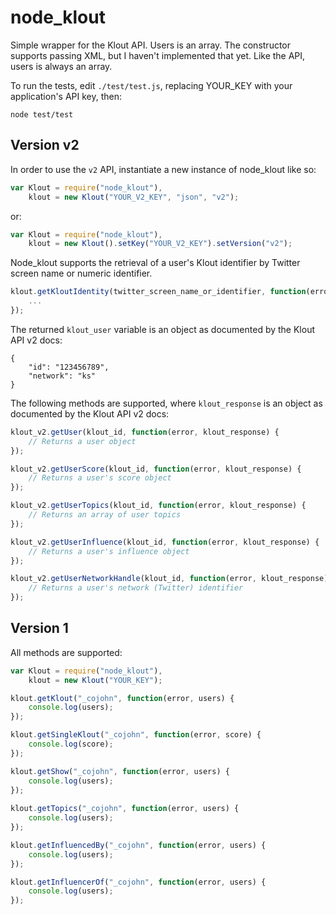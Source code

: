 # node_klout

Simple wrapper for the Klout API. Users is an array. The constructor supports passing XML, but I haven't implemented that yet. Like the API, users is always an array.

To run the tests, edit `./test/test.js`, replacing YOUR_KEY with your application's API key, then:

```
node test/test
```

## Version v2

In order to use the `v2` API, instantiate a new instance of node_klout like so:

```javascript
var Klout = require("node_klout"),
	klout = new Klout("YOUR_V2_KEY", "json", "v2");
```

or:

```javascript
var Klout = require("node_klout"),
	klout = new Klout().setKey("YOUR_V2_KEY").setVersion("v2");
```

Node_klout supports the retrieval of a user's Klout identifier by Twitter screen name or numeric identifier.

```javascript
klout.getKloutIdentity(twitter_screen_name_or_identifier, function(error, klout_user) {
	...
});
```

The returned `klout_user` variable is an object as documented by the Klout API v2 docs:

```
{
	"id": "123456789",
	"network": "ks"
}
```

The following methods are supported, where `klout_response` is an object as documented by the Klout API v2 docs:

```javascript
klout_v2.getUser(klout_id, function(error, klout_response) {
	// Returns a user object
});

klout_v2.getUserScore(klout_id, function(error, klout_response) {
	// Returns a user's score object
});	

klout_v2.getUserTopics(klout_id, function(error, klout_response) {
	// Returns an array of user topics
});	

klout_v2.getUserInfluence(klout_id, function(error, klout_response) {
	// Returns a user's influence object
});

klout_v2.getUserNetworkHandle(klout_id, function(error, klout_response) {
	// Returns a user's network (Twitter) identifier
});
```


## Version 1

All methods are supported:

```javascript
var Klout = require("node_klout"),
	klout = new Klout("YOUR_KEY");

klout.getKlout("_cojohn", function(error, users) {
	console.log(users);
});

klout.getSingleKlout("_cojohn", function(error, score) {
	console.log(score);
});

klout.getShow("_cojohn", function(error, users) {
	console.log(users);
});
	
klout.getTopics("_cojohn", function(error, users) {
	console.log(users);
});

klout.getInfluencedBy("_cojohn", function(error, users) {
	console.log(users);
});

klout.getInfluencerOf("_cojohn", function(error, users) {
	console.log(users);
});
```
